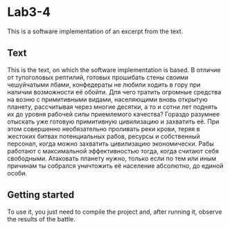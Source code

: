 # Lab3-4
This is a software implementation of an excerpt from the text.

## Text
This is the text, on which the software implementation is based.
В отличие от тупоголовых рептилий, готовых прошибать стены своими чешуйчатыми лбами, конфедераты не любили ходить в гору при наличии возможности её обойти. Для чего тратить огромные средства на возню с примитивными видами, населяющими вновь открытую планету, рассчитывая через многие десятки, а то и сотни лет поднять их до уровня рабочей силы приемлемого качества? Гораздо разумнее отыскать уже готовую примитивную цивилизацию и захватить её. При этом совершенно необязательно проливать реки крови, теряя в жестоких битвах потенциальных рабов, ресурсы и собственный персонал, когда можно захватить цивилизацию экономически. Рабы работают с максимальной эффективностью тогда, когда считают себя свободными. Атаковать планету нужно, только если по тем или иным причинам ты собрался уничтожить её население абсолютно, до единой особи.

## Getting started
To use it, you just need to compile the project and, after running it, observe the results of the battle.
